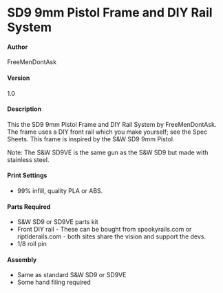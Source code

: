 # SD9 9mm Pistol Frame and DIY Rail System

#### Author
FreeMenDontAsk

#### Version
1.0

#### Description
This the SD9 9mm Pistol Frame and DIY Rail System by FreeMenDontAsk. The frame uses a DIY front rail which you make yourself; see the Spec Sheets. This frame is inspired by the S&W SD9 9mm Pistol.

Note: The S&W SD9VE is the same gun as the S&W SD9 but made with stainless steel.

#### Print Settings
* 99% infill, quality PLA or ABS.

#### Parts Required
* S&W SD9 or SD9VE parts kit
* Front DIY rail - These can be bought from spookyrails.com or riptiderails.com - both sites share the vision and support the devs.
* 1/8 roll pin

#### Assembly
* Same as standard S&W SD9 or SD9VE
* Some hand filing required
